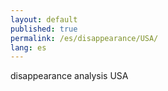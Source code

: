 ```yaml
---
layout: default
published: true
permalink: /es/disappearance/USA/
lang: es
---
```


disappearance analysis USA
